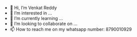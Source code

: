 - 👋 Hi, I’m Venkat Reddy
- 👀 I’m interested in ...
- 🌱 I’m currently learning ...
- 💞️ I’m looking to collaborate on ...
- 📫 How to reach me on my whatsapp number: 8790010929

<!---
vnrtumu/vnrtumu is a ✨ special ✨ repository because its `README.md` (this file) appears on your GitHub profile.
You can click the Preview link to take a look at your changes.
--->
